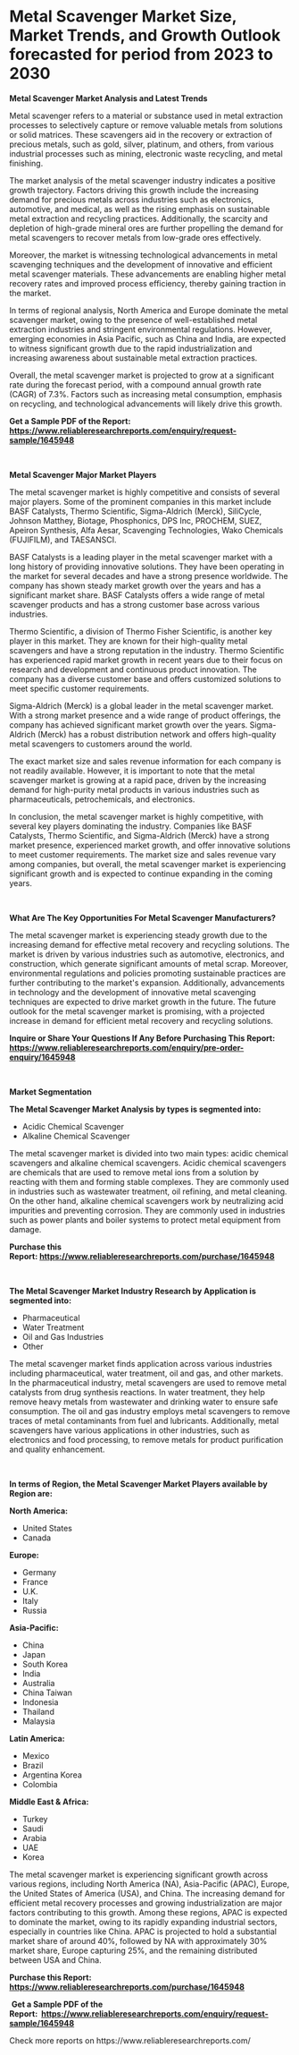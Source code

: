 <p><h1>Metal Scavenger Market Size, Market Trends, and Growth Outlook forecasted for period from 2023 to 2030</h1></p><p><strong>Metal Scavenger Market Analysis and Latest Trends</strong></p>
<p><p>Metal scavenger refers to a material or substance used in metal extraction processes to selectively capture or remove valuable metals from solutions or solid matrices. These scavengers aid in the recovery or extraction of precious metals, such as gold, silver, platinum, and others, from various industrial processes such as mining, electronic waste recycling, and metal finishing.</p><p>The market analysis of the metal scavenger industry indicates a positive growth trajectory. Factors driving this growth include the increasing demand for precious metals across industries such as electronics, automotive, and medical, as well as the rising emphasis on sustainable metal extraction and recycling practices. Additionally, the scarcity and depletion of high-grade mineral ores are further propelling the demand for metal scavengers to recover metals from low-grade ores effectively.</p><p>Moreover, the market is witnessing technological advancements in metal scavenging techniques and the development of innovative and efficient metal scavenger materials. These advancements are enabling higher metal recovery rates and improved process efficiency, thereby gaining traction in the market.</p><p>In terms of regional analysis, North America and Europe dominate the metal scavenger market, owing to the presence of well-established metal extraction industries and stringent environmental regulations. However, emerging economies in Asia Pacific, such as China and India, are expected to witness significant growth due to the rapid industrialization and increasing awareness about sustainable metal extraction practices.</p><p>Overall, the metal scavenger market is projected to grow at a significant rate during the forecast period, with a compound annual growth rate (CAGR) of 7.3%. Factors such as increasing metal consumption, emphasis on recycling, and technological advancements will likely drive this growth.</p></p>
<p><strong>Get a Sample PDF of the Report:&nbsp; <a href="https://www.reliableresearchreports.com/enquiry/request-sample/1645948">https://www.reliableresearchreports.com/enquiry/request-sample/1645948</a></strong></p>
<p>&nbsp;</p>
<p><strong>Metal Scavenger Major Market Players</strong></p>
<p><p>The metal scavenger market is highly competitive and consists of several major players. Some of the prominent companies in this market include BASF Catalysts, Thermo Scientific, Sigma-Aldrich (Merck), SiliCycle, Johnson Matthey, Biotage, Phosphonics, DPS Inc, PROCHEM, SUEZ, Apeiron Synthesis, Alfa Aesar, Scavenging Technologies, Wako Chemicals (FUJIFILM), and TAESANSCI.</p><p>BASF Catalysts is a leading player in the metal scavenger market with a long history of providing innovative solutions. They have been operating in the market for several decades and have a strong presence worldwide. The company has shown steady market growth over the years and has a significant market share. BASF Catalysts offers a wide range of metal scavenger products and has a strong customer base across various industries.</p><p>Thermo Scientific, a division of Thermo Fisher Scientific, is another key player in this market. They are known for their high-quality metal scavengers and have a strong reputation in the industry. Thermo Scientific has experienced rapid market growth in recent years due to their focus on research and development and continuous product innovation. The company has a diverse customer base and offers customized solutions to meet specific customer requirements.</p><p>Sigma-Aldrich (Merck) is a global leader in the metal scavenger market. With a strong market presence and a wide range of product offerings, the company has achieved significant market growth over the years. Sigma-Aldrich (Merck) has a robust distribution network and offers high-quality metal scavengers to customers around the world.</p><p>The exact market size and sales revenue information for each company is not readily available. However, it is important to note that the metal scavenger market is growing at a rapid pace, driven by the increasing demand for high-purity metal products in various industries such as pharmaceuticals, petrochemicals, and electronics.</p><p>In conclusion, the metal scavenger market is highly competitive, with several key players dominating the industry. Companies like BASF Catalysts, Thermo Scientific, and Sigma-Aldrich (Merck) have a strong market presence, experienced market growth, and offer innovative solutions to meet customer requirements. The market size and sales revenue vary among companies, but overall, the metal scavenger market is experiencing significant growth and is expected to continue expanding in the coming years.</p></p>
<p>&nbsp;</p>
<p><strong>What Are The Key Opportunities For Metal Scavenger Manufacturers?</strong></p>
<p><p>The metal scavenger market is experiencing steady growth due to the increasing demand for effective metal recovery and recycling solutions. The market is driven by various industries such as automotive, electronics, and construction, which generate significant amounts of metal scrap. Moreover, environmental regulations and policies promoting sustainable practices are further contributing to the market's expansion. Additionally, advancements in technology and the development of innovative metal scavenging techniques are expected to drive market growth in the future. The future outlook for the metal scavenger market is promising, with a projected increase in demand for efficient metal recovery and recycling solutions.</p></p>
<p><strong>Inquire or Share Your Questions If Any Before Purchasing This Report: <a href="https://www.reliableresearchreports.com/enquiry/pre-order-enquiry/1645948">https://www.reliableresearchreports.com/enquiry/pre-order-enquiry/1645948</a></strong></p>
<p>&nbsp;</p>
<p><strong>Market Segmentation</strong></p>
<p><strong>The Metal Scavenger Market Analysis by types is segmented into:</strong></p>
<p><ul><li>Acidic Chemical Scavenger</li><li>Alkaline Chemical Scavenger</li></ul></p>
<p><p>The metal scavenger market is divided into two main types: acidic chemical scavengers and alkaline chemical scavengers. Acidic chemical scavengers are chemicals that are used to remove metal ions from a solution by reacting with them and forming stable complexes. They are commonly used in industries such as wastewater treatment, oil refining, and metal cleaning. On the other hand, alkaline chemical scavengers work by neutralizing acid impurities and preventing corrosion. They are commonly used in industries such as power plants and boiler systems to protect metal equipment from damage.</p></p>
<p><strong>Purchase this Report:&nbsp;<a href="https://www.reliableresearchreports.com/purchase/1645948">https://www.reliableresearchreports.com/purchase/1645948</a></strong></p>
<p>&nbsp;</p>
<p><strong>The Metal Scavenger Market Industry Research by Application is segmented into:</strong></p>
<p><ul><li>Pharmaceutical</li><li>Water Treatment</li><li>Oil and Gas Industries</li><li>Other</li></ul></p>
<p><p>The metal scavenger market finds application across various industries including pharmaceutical, water treatment, oil and gas, and other markets. In the pharmaceutical industry, metal scavengers are used to remove metal catalysts from drug synthesis reactions. In water treatment, they help remove heavy metals from wastewater and drinking water to ensure safe consumption. The oil and gas industry employs metal scavengers to remove traces of metal contaminants from fuel and lubricants. Additionally, metal scavengers have various applications in other industries, such as electronics and food processing, to remove metals for product purification and quality enhancement.</p></p>
<p>&nbsp;</p>
<p><strong>In terms of Region, the Metal Scavenger Market Players available by Region are:</strong></p>
<p>
    <p> <strong> North America: </strong>
        <ul>
            <li>United States</li>
            <li>Canada</li>
        </ul>
        </p> 
    <p> <strong> Europe: </strong>
        <ul>
            <li>Germany</li>
            <li>France</li>
            <li>U.K.</li>
            <li>Italy</li>
            <li>Russia</li>
        </ul>
        </p> 
    <p> <strong> Asia-Pacific: </strong>
        <ul>
            <li>China</li>
            <li>Japan</li>
            <li>South Korea</li>
            <li>India</li>
            <li>Australia</li>
            <li>China Taiwan</li>
            <li>Indonesia</li>
            <li>Thailand</li>
            <li>Malaysia</li>
        </ul>
        </p> 
    <p> <strong> Latin America: </strong>
        <ul>
            <li>Mexico</li>
            <li>Brazil</li>
            <li>Argentina Korea</li>
            <li>Colombia</li>
        </ul>
        </p> 
    <p> <strong> Middle East & Africa: </strong>
        <ul>
            <li>Turkey</li>
            <li>Saudi</li>
            <li>Arabia</li>
            <li>UAE</li>
            <li>Korea</li>
        </ul>
    </p>
    </p>
<p><p>The metal scavenger market is experiencing significant growth across various regions, including North America (NA), Asia-Pacific (APAC), Europe, the United States of America (USA), and China. The increasing demand for efficient metal recovery processes and growing industrialization are major factors contributing to this growth. Among these regions, APAC is expected to dominate the market, owing to its rapidly expanding industrial sectors, especially in countries like China. APAC is projected to hold a substantial market share of around 40%, followed by NA with approximately 30% market share, Europe capturing 25%, and the remaining distributed between USA and China.</p></p>
<p><strong>Purchase this Report: <a href="https://www.reliableresearchreports.com/purchase/1645948">https://www.reliableresearchreports.com/purchase/1645948</a></strong></p>
<p>&nbsp;<strong>Get a Sample PDF of the Report:&nbsp;&nbsp;<a href="https://www.reliableresearchreports.com/enquiry/request-sample/1645948">https://www.reliableresearchreports.com/enquiry/request-sample/1645948</a></strong></p>
<p><strong></strong></p>
<p>Check more reports on https://www.reliableresearchreports.com/</p>